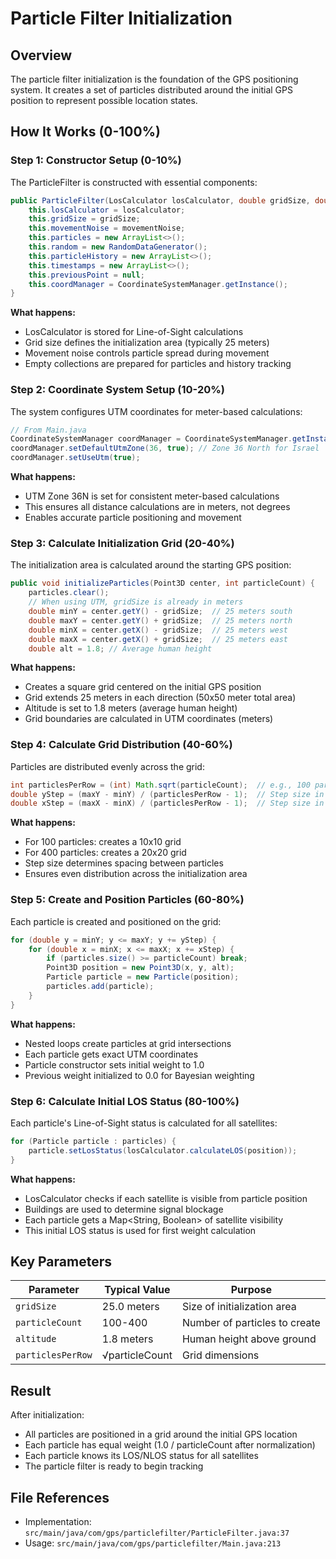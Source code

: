 # Particle Filter Initialization

## Overview
The particle filter initialization is the foundation of the GPS positioning system. It creates a set of particles distributed around the initial GPS position to represent possible location states.

## How It Works (0-100%)

### Step 1: Constructor Setup (0-10%)
The ParticleFilter is constructed with essential components:

```java
public ParticleFilter(LosCalculator losCalculator, double gridSize, double movementNoise) {
    this.losCalculator = losCalculator;
    this.gridSize = gridSize;
    this.movementNoise = movementNoise;
    this.particles = new ArrayList<>();
    this.random = new RandomDataGenerator();
    this.particleHistory = new ArrayList<>();
    this.timestamps = new ArrayList<>();
    this.previousPoint = null;
    this.coordManager = CoordinateSystemManager.getInstance();
}
```

**What happens:**
- LosCalculator is stored for Line-of-Sight calculations
- Grid size defines the initialization area (typically 25 meters)
- Movement noise controls particle spread during movement
- Empty collections are prepared for particles and history tracking

### Step 2: Coordinate System Setup (10-20%)
The system configures UTM coordinates for meter-based calculations:

```java
// From Main.java
CoordinateSystemManager coordManager = CoordinateSystemManager.getInstance();
coordManager.setDefaultUtmZone(36, true); // Zone 36 North for Israel
coordManager.setUseUtm(true);
```

**What happens:**
- UTM Zone 36N is set for consistent meter-based calculations
- This ensures all distance calculations are in meters, not degrees
- Enables accurate particle positioning and movement

### Step 3: Calculate Initialization Grid (20-40%)
The initialization area is calculated around the starting GPS position:

```java
public void initializeParticles(Point3D center, int particleCount) {
    particles.clear();
    // When using UTM, gridSize is already in meters
    double minY = center.getY() - gridSize;  // 25 meters south
    double maxY = center.getY() + gridSize;  // 25 meters north
    double minX = center.getX() - gridSize;  // 25 meters west
    double maxX = center.getX() + gridSize;  // 25 meters east
    double alt = 1.8; // Average human height
```

**What happens:**
- Creates a square grid centered on the initial GPS position
- Grid extends 25 meters in each direction (50x50 meter total area)
- Altitude is set to 1.8 meters (average human height)
- Grid boundaries are calculated in UTM coordinates (meters)

### Step 4: Calculate Grid Distribution (40-60%)
Particles are distributed evenly across the grid:

```java
int particlesPerRow = (int) Math.sqrt(particleCount);  // e.g., 100 particles = 10x10 grid
double yStep = (maxY - minY) / (particlesPerRow - 1);  // Step size in meters
double xStep = (maxX - minX) / (particlesPerRow - 1);  // Step size in meters
```

**What happens:**
- For 100 particles: creates a 10x10 grid
- For 400 particles: creates a 20x20 grid
- Step size determines spacing between particles
- Ensures even distribution across the initialization area

### Step 5: Create and Position Particles (60-80%)
Each particle is created and positioned on the grid:

```java
for (double y = minY; y <= maxY; y += yStep) {
    for (double x = minX; x <= maxX; x += xStep) {
        if (particles.size() >= particleCount) break;
        Point3D position = new Point3D(x, y, alt);
        Particle particle = new Particle(position);
        particles.add(particle);
    }
}
```

**What happens:**
- Nested loops create particles at grid intersections
- Each particle gets exact UTM coordinates
- Particle constructor sets initial weight to 1.0
- Previous weight initialized to 0.0 for Bayesian weighting

### Step 6: Calculate Initial LOS Status (80-100%)
Each particle's Line-of-Sight status is calculated for all satellites:

```java
for (Particle particle : particles) {
    particle.setLosStatus(losCalculator.calculateLOS(position));
}
```

**What happens:**
- LosCalculator checks if each satellite is visible from particle position
- Buildings are used to determine signal blockage
- Each particle gets a Map<String, Boolean> of satellite visibility
- This initial LOS status is used for first weight calculation

## Key Parameters

| Parameter | Typical Value | Purpose |
|-----------|---------------|----------|
| `gridSize` | 25.0 meters | Size of initialization area |
| `particleCount` | 100-400 | Number of particles to create |
| `altitude` | 1.8 meters | Human height above ground |
| `particlesPerRow` | √particleCount | Grid dimensions |

## Result
After initialization:
- All particles are positioned in a grid around the initial GPS location
- Each particle has equal weight (1.0 / particleCount after normalization)
- Each particle knows its LOS/NLOS status for all satellites
- The particle filter is ready to begin tracking

## File References
- Implementation: `src/main/java/com/gps/particlefilter/ParticleFilter.java:37`
- Usage: `src/main/java/com/gps/particlefilter/Main.java:213`
